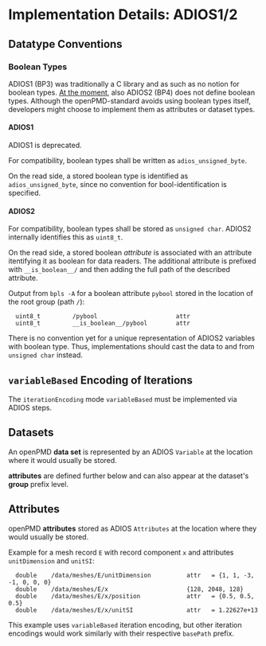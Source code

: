# Implementation Details: ADIOS1/2

## Datatype Conventions

### Boolean Types

ADIOS1 (BP3) was traditionally a C library and as such as no notion for boolean types.
[At the moment](https://github.com/ornladios/ADIOS2/issues/2606), also ADIOS2 (BP4) does not define boolean types.
Although the openPMD-standard avoids using boolean types itself, developers might choose to implement them as attributes or dataset types.

#### ADIOS1

ADIOS1 is deprecated.

For compatibility, boolean types shall be written as `adios_unsigned_byte`.

On the read side, a stored boolean type is identified as `adios_unsigned_byte`, since no convention for bool-identification is specified.

#### ADIOS2

For compatibility, boolean types shall be stored as `unsigned char`.
ADIOS2 internally identifies this as `uint8_t`.

On the read side, a stored boolean *attribute* is associated with an attribute itentifying it as boolean for data readers.
The additional attribute is prefixed with `__is_boolean__/` and then adding the full path of the described attribute.

Output from `bpls -A` for a boolean attribute `pybool` stored in the location of the root group (path `/`):
```
  uint8_t         /pybool                      attr
  uint8_t         __is_boolean__/pybool        attr
```

There is no convention yet for a unique representation of ADIOS2 variables with boolean type.
Thus, implementations should cast the data to and from `unsigned char` instead.

## `variableBased` Encoding of Iterations

The `iterationEncoding` mode `variableBased` must be implemented via ADIOS steps.

## Datasets

An openPMD **data set** is represented by an ADIOS `Variable` at the location where it would usually be stored.

**attributes** are defined further below and can also appear at the dataset's **group** prefix level.

## Attributes

openPMD **attributes** stored as ADIOS `Attributes` at the location where they would usually be stored.

Example for a mesh record `E` with record component `x` and attributes `unitDimension` and `unitSI`:
```
  double    /data/meshes/E/unitDimension          attr   = {1, 1, -3, -1, 0, 0, 0}
  double    /data/meshes/E/x                      {128, 2048, 128}
  double    /data/meshes/E/x/position             attr   = {0.5, 0.5, 0.5}
  double    /data/meshes/E/x/unitSI               attr   = 1.22627e+13
```

This example uses `variableBased` iteration encoding, but other iteration encodings would work similarly with their respective `basePath` prefix.

